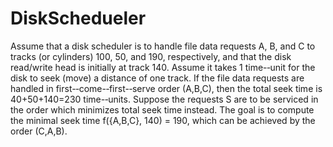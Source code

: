 # DiskSchedueler
Assume that a disk scheduler is to handle file data requests A, B, and C to tracks (or
cylinders) 100, 50, and 190, respectively, and that the disk read/write head is initially at
track 140. Assume it takes 1 time-­‐unit for the disk to seek (move) a distance of one track. If
the file data requests are handled in first-­‐come-­‐first-­‐serve order (A,B,C), then the total seek
time is 40+50+140=230 time-­‐units. Suppose the requests S are to be serviced in the order
which minimizes total seek time instead. The goal is to compute the minimal seek time
f({A,B,C}, 140) = 190, which can be achieved by the order (C,A,B).
